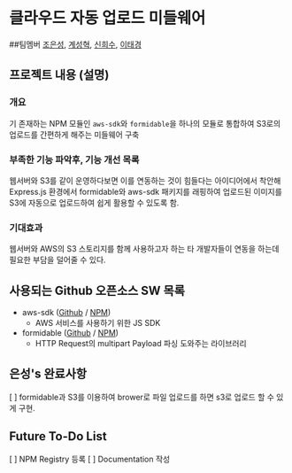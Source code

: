  

# 클라우드 자동 업로드 미들웨어
##팀멤버
[조은성](/Dev_ES), [계성혁](/lkaybob), [신희수](/heesu_shin), [이태경](/tph00300)

## 프로젝트 내용 (설명)
### 개요
기 존재하는 NPM 모듈인 `aws-sdk`와 `formidable`을 하나의 모듈로 통합하여 S3로의 업로드를 간편하게 해주는 미들웨어 구축

### 부족한 기능 파악후, 기능 개선 목록
웹서버와 S3를 같이 운영하다보면 이를 연동하는 것이 힘들다는 아이디어에서 착안해 Express.js 환경에서 formidable와 aws-sdk 패키지를 래핑하여 업로드된 이미지를 S3에 자동으로 업로드하여 쉽게 활용할 수 있도록 함.

### 기대효과
웹서버와 AWS의 S3 스토리지를 함께 사용하고자 하는 타 개발자들이 연동을 하는데 필요한 부담을 덜어줄 수 있다.

## 사용되는 Github 오픈소스 SW 목록
* aws-sdk ([Github](https://github.com/aws/aws-sdk-js) / [NPM](https://www.npmjs.com/package/aws-sdk))
    * AWS 서비스를 사용하기 위한 JS SDK
* formidable ([Github](https://github.com/felixge/node-formidable) /  [NPM](https://www.npmjs.com/package/formidable))
    * HTTP Request의 multipart Payload 파싱 도와주는 라이브러리

## 은성's 완료사항
[ ] formidable과 S3를 이용하여 brower로 파일 업로드를 하면 s3로 업로드 할 수 있게 구현.

## Future To-Do List
[ ] NPM Registry 등록
[ ] Documentation 작성




